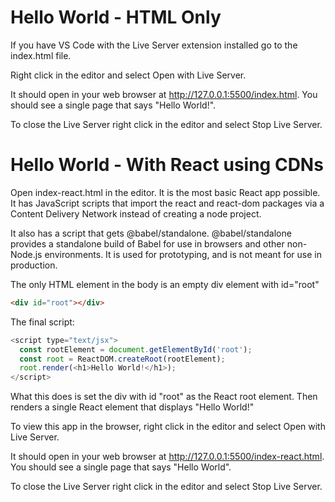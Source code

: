 # Hello World - HTML Only
If you have VS Code with the Live Server extension installed go to the index.html file.

Right click in the editor and select Open with Live Server.

It should open in your web browser at http://127.0.0.1:5500/index.html. You should see a single page that says "Hello World!".

To close the Live Server right click in the editor and select Stop Live Server.

# Hello World - With React using CDNs

Open index-react.html in the editor.
It is the most basic React app possible. It has JavaScript scripts that import the react and react-dom packages via a Content Delivery Network instead of creating a node project.

It also has a script that gets @babel/standalone. 
@babel/standalone provides a standalone build of Babel for use in browsers and other non-Node.js environments. It is used for prototyping, and is not meant for use in production.

The only HTML element in the body is an empty div element with id="root"
```html
<div id="root"></div>
```

The final script:
``` js
<script type="text/jsx">
  const rootElement = document.getElementById('root');
  const root = ReactDOM.createRoot(rootElement);
  root.render(<h1>Hello World!</h1>);
</script>
```

What this does is set the div with id "root" as the React root element.
Then renders a single React element that displays "Hello World!"

To view this app in the browser, right click in the editor and select Open with Live Server.

It should open in your web browser at http://127.0.0.1:5500/index-react.html. You should see a single page that says "Hello World".

To close the Live Server right click in the editor and select Stop Live Server.
